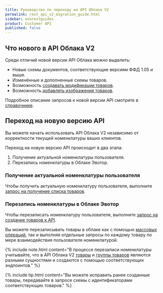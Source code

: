 ```yaml
---
title: Руководство по переходу на API Облака V2
permalink: rest_api_v2_migration_guide.html
sidebar: evorestguides
product: Customer API
published: false
---
```



## Что нового в API Облака V2

Среди отличий новой версии API Облака можно выделить:

* Новые схемы документов, соответствующие версиям ФФД 1.05 и выше.
* Изменённые и дополненные схемы товаров.
* Возможность [создавать модификации товаров](./rest_product_modifications_guide.html).
* Возможность [добавлять изображения товаров](./rest_images.html).

Подробное описание запросов к новой версии API смотрите в [справочнике](https://developer.evotor.ru/docs/rest_stores.html).

## Переход на новую версию API

Вы можете начать использовать API Облака V2 независимо от корректности текущей номенклатуры ваших клиентов.

Переход на новую версию API происходит в два этапа:

1. Получение актуальной номенклатуры пользователя.
2. Перезапись номенклатуры в Облаке Эвотор.

### Получение актуальной номенклатуры пользователя

Чтобы получить актуальную номенклатуру пользователя, выполните [запрос на получение списка товаров](https://api.evotor.ru/docs/#tag/Tovary-i-dokumenty%2Fpaths%2F~1api.evotor.ru~1api~1v1~1inventories~1stores~1%7BstoreUuid%7D~1products%2Fget).

### Перезапись номенклатуры в Облаке Эвотор

Чтобы перезаписать номенклатуру пользователя, выполните [запрос на создание товаров к API](./rest_products.html#создать-товар).

Вы можете перезаписывать товары в облаке как с помощью [массовых операций](./rest_overview.html#bulk), так и выполняя отдельные запросы по каждому товару по мере взаимодействия пользователя номенклатурой.

{% include note.html content="В процессе перезаписи номенклатуры учитывайте, что в API Облака V2 [товары](./rest_products.html) и [группы товаров](./rest_products_groups.html) являются разными сущностями и создаются с помощью соответствующих эндпоинтов." %}

{% include tip.html content="Вы можете исправить ранее созданные товары, передавайте в запросе схемы с идентификаторами соответствующих товаров." %}